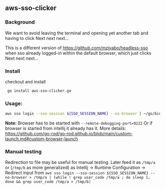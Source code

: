 ## aws-sso-clicker

### Background

We want to avoid leaving the terminal and opening yet another tab and having to click Next next next...

This is a different version of https://github.com/mziyabo/headless-sso when sso already logged-in 
within the default browser, which just clicks Next next next...

### Install

checkout and install
``` sh
 go install aws-sso-clicker.go
```

### Usage:

``` bash
aws sso login --sso-session ${SSO_SESSION_NAME} --no-browser | ~/go/bin/aws-sso-clicker
```


**Note:** Browser has to be started with `--remote-debugging-port=9222` 
Or if browser is started from intellij it already has it.
More details: https://github.com/go-rod/go-rod.github.io/blob/main/custom-launch.md#custom-browser-launch

### Manual testing

Redirection to file may be useful for manual testing. Later feed it as `/tmp/a` or (`/tmp/b` as more generalized) as 
Intellij -> Runtime Configuration -> Redirect input from 
`aws sso login --sso-session ${SSO_SESSION_NAME} --no-browser > /tmp/a | (while ! grep user_code /tmp/a ; do sleep 1; done && grep user_code /tmp/a > /tmp/b)`
